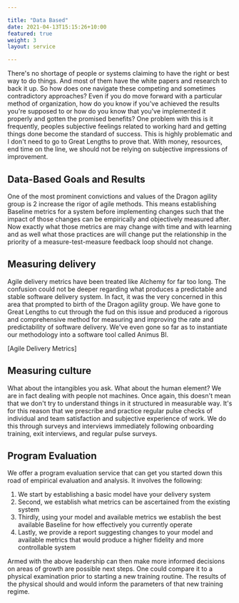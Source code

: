 ```yaml
---

title: "Data Based"  
date: 2021-04-13T15:15:26+10:00  
featured: true  
weight: 3  
layout: service

---
```


There's no shortage of people or systems claiming to have the right or best way to do things. And most of them have the white papers and research to back it up. So how does one navigate these competing and sometimes contradictory approaches? Even if you do move forward with a particular method of organization, how do you know if you've achieved the results you're supposed to or how do you know that you've implemented it properly and gotten the promised benefits? One problem with this is it frequently, peoples subjective feelings related to working hard and getting things done become the standard of success. This is highly problematic and I don't need to go to Great Lengths to prove that. With money, resources, end time on the line, we should not be relying on subjective impressions of improvement.

## Data-Based Goals and Results

One of the most prominent convictions and values of the Dragon agility group is 2 increase the rigor of agile methods. This means establishing Baseline metrics for a system before implementing changes such that the impact of those changes can be empirically and objectively measured after. Now exactly what those metrics are may change with time and with learning and as well what those practices are will change put the relationship in the priority of a measure-test-measure feedback loop should not change.

## Measuring delivery

Agile delivery metrics have been treated like Alchemy for far too long. The confusion could not be deeper regarding what produces a predictable and stable software delivery system. In fact, it was the very concerned in this area that prompted to birth of the Dragon agility group. We have gone to Great Lengths to cut through the fud on this issue and produced a rigorous and comprehensive method for measuring and improving the rate and predictability of software delivery. We've even gone so far as to instantiate our methodology into a software tool called Animus BI. 

\[Agile Delivery Metrics\]

## Measuring culture

What about the intangibles you ask. What about the human element? We are in fact dealing with people not machines. Once again, this doesn't mean that we don't try to understand things in it structured in measurable way. It's for this reason that we prescribe and practice regular pulse checks of individual and team satisfaction and subjective experience of work. We do this through surveys and interviews immediately following onboarding training, exit interviews, and regular pulse surveys. 

## Program Evaluation

We offer a program evaluation service that can get you started down this road of empirical evaluation and analysis. It involves the following:

1.  We start by establishing a basic model have your delivery system
2.  Second, we establish what metrics can be ascertained from the existing system
3.  Thirdly, using your model and available metrics we establish the best available Baseline for how effectively you currently operate
4.  Lastly, we provide a report suggesting changes to your model and available metrics that would produce a higher fidelity and more controllable system

Armed with the above leadership can then make more informed decisions on areas of growth are possible next steps. One could compare it to a physical examination prior to starting a new training routine. The results of the physical should and would inform the parameters of that new training regime.
